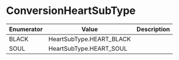 # ConversionHeartSubType

| Enumerator | Value | Description |
| - | - | - |
| BLACK | HeartSubType.HEART_BLACK |  |
| SOUL | HeartSubType.HEART_SOUL |  |
